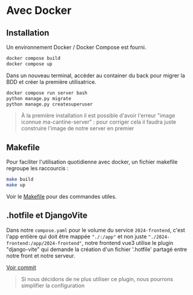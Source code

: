 # Avec Docker

## Installation

Un environnement Docker / Docker Compose est fourni.

```sh
docker compose build
docker compose up
```

Dans un nouveau terminal, accèder au container du back pour migrer la BDD et créer la première utilisatrice.

```sh
docker compose run server bash
python manage.py migrate
python manage.py createsuperuser
```

> À la première installation il est possible d'avoir l'erreur "image iconnue ma-cantine-server" : pour corriger cela il faudra juste construire l'image de notre server en premier

## Makefile

Pour faciliter l'utilisation quotidienne avec docker, un fichier makefile regroupe les raccourcis :

```sh
make build
make up
```

Voir le [Makefile](../Makefile) pour des commandes utiles.

## .hotfile et DjangoVite

Dans notre `compose.yaml` pour le volume du service `2024-frontend`, c'est l'app entière qui doit être mappée `"./:/app"` et non juste `"./2024-frontend:/app/2024-frontend"`, notre frontend vue3 utilise le plugin "django-vite" qui demande la création d'un fichier '.hotfile' partagé entre notre front et notre serveur.

[Voir commit](https://github.com/betagouv/ma-cantine/pull/4774/commits/31f94517df989a8ad7e74ba9395d3e93bef4b188)

> Si nous décidons de ne plus utiliser ce plugin, nous pourrons simplifier la configuration
